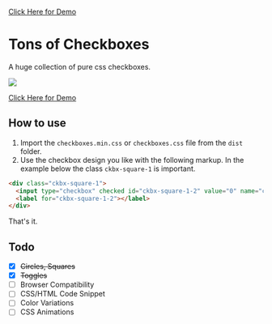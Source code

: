 <a href="https://hunzaboy.github.io/CSS-Checkboxes-Huge-Library/">Click Here for Demo</a>

# Tons of Checkboxes
A huge collection of pure css checkboxes.

<img src="https://hunzaboy.github.io/CSS-Checkboxes-Huge-Library/screen.png">

<a href="https://hunzaboy.github.io/CSS-Checkboxes-Huge-Library/">Click Here for Demo</a>



## How to use
1. Import the `checkboxes.min.css` or `checkboxes.css` file from the `dist` folder.
2. Use the checkbox design you like with the following markup. In the example below the class `ckbx-square-1` is important.

```HTML
<div class="ckbx-square-1">
  <input type="checkbox" checked id="ckbx-square-1-2" value="0" name="ckbx-square-1">
  <label for="ckbx-square-1-2"></label>
</div>
```

That's it. 



## Todo

- [x] ~~Circles, Squares~~
- [x] ~~Toggles~~
- [ ] Browser Compatibility
- [ ] CSS/HTML Code Snippet
- [ ] Color Variations
- [ ] CSS Animations
